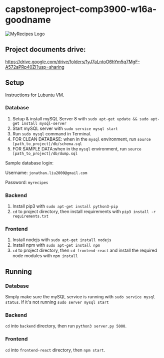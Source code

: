 # capstoneproject-comp3900-w16a-goodname
![MyRecipes Logo](https://github.com/COMP3900-9900-Capstone-Project/capstoneproject-comp3900-w16a-goodname/blob/master/logo/WIP_logo_2.png?raw=true)
## Project documents drive:

https://drive.google.com/drive/folders/1yJ7aLntoO6hYm5q7MgF-A572aPRp40ZI?usp=sharing

## Setup
Instructions for Lubuntu VM.
### Database
1. Setup & install mySQL Server 8 with `sudo apt-get update && sudo apt-get install mysql-server`
2. Start mySQL server with `sudo service mysql start`
3. Run `sudo mysql` command in Terminal.
4. FOR CLEAN DATABASE: when in the `mysql` environment, run `source [path_to_project]/db/schema.sql`
5. FOR SAMPLE DATA:when in the `mysql` environment, run `source [path_to_project]/db/dump.sql`

Sample database login:

Username: `jonathan.liu2000@gmail.com`

Password: `myrecipes`

### Backend
1. Install pip3 with `sudo apt-get install python3-pip`
2. `cd` to project directory, then install requirements with `pip3 install -r requirements.txt`

### Frontend
1. Install nodejs with `sudo apt-get install nodejs`
2. Install npm with `sudo apt-get install npm`
3. `cd` to project directory, then `cd frontend-react` and install the required node modules with `npm install`


## Running
### Database
Simply make sure the mySQL service is running with `sudo service mysql status`. If it's not running `sudo server mysql start`

### Backend
`cd` into `backend` directory, then run `python3 server.py 5000`.

### Frontend
`cd` into `frontend-react` directory, then `npm start`.
